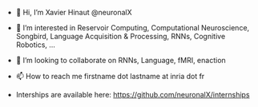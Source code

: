 - 👋 Hi, I’m Xavier Hinaut @neuronalX
- 👀 I’m interested in Reservoir Computing, Computational Neuroscience, Songbird, Language Acquisition & Processing, RNNs, Cognitive Robotics, ...
- 💞️ I’m looking to collaborate on RNNs, Language, fMRI, enaction
- 📫 How to reach me firstname dot lastname at inria dot fr

- Interships are available here: https://github.com/neuronalX/internships

<!---
neuronalX/neuronalX is a ✨ special ✨ repository because its `README.md` (this file) appears on your GitHub profile.
You can click the Preview link to take a look at your changes.
--->

